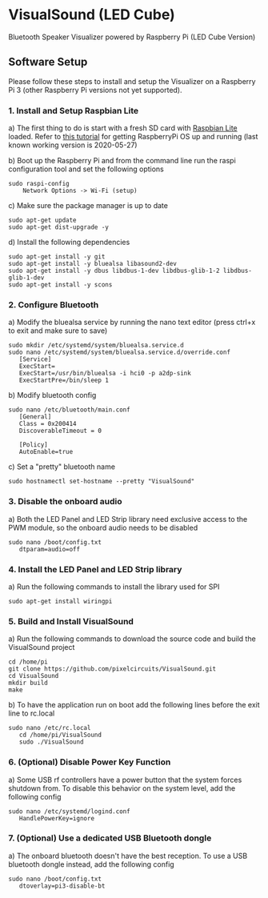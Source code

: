 # VisualSound (LED Cube)
Bluetooth Speaker Visualizer powered by Raspberry Pi (LED Cube Version)

## Software Setup
Please follow these steps to install and setup the Visualizer on a Raspberry Pi 3 (other Raspberry Pi versions not yet supported).

### 1. Install and Setup Raspbian Lite
a) The first thing to do is start with a fresh SD card with [Raspbian Lite](https://www.raspberrypi.org/downloads/raspbian/) loaded. Refer to [this tutorial](https://www.raspberrypi.org/documentation/installation/installing-images/README.md) for getting RaspberryPi OS up and running (last known working version is 2020-05-27)

b) Boot up the Raspberry Pi and from the command line run the raspi configuration tool and set the following options
```
sudo raspi-config
	Network Options -> Wi-Fi (setup)
```
c) Make sure the package manager is up to date
```
sudo apt-get update
sudo apt-get dist-upgrade -y
```
d) Install the following dependencies
```
sudo apt-get install -y git 
sudo apt-get install -y bluealsa libasound2-dev 
sudo apt-get install -y dbus libdbus-1-dev libdbus-glib-1-2 libdbus-glib-1-dev
sudo apt-get install -y scons
```

### 2. Configure Bluetooth
a) Modify the bluealsa service by running the nano text editor (press ctrl+x to exit and make sure to save)
```
sudo mkdir /etc/systemd/system/bluealsa.service.d
sudo nano /etc/systemd/system/bluealsa.service.d/override.conf
   [Service]
   ExecStart=
   ExecStart=/usr/bin/bluealsa -i hci0 -p a2dp-sink
   ExecStartPre=/bin/sleep 1
```
b) Modify bluetooth config
```
sudo nano /etc/bluetooth/main.conf
   [General]
   Class = 0x200414
   DiscoverableTimeout = 0

   [Policy]
   AutoEnable=true
```
c) Set a "pretty" bluetooth name
```
sudo hostnamectl set-hostname --pretty "VisualSound"
```

### 3. Disable the onboard audio
a) Both the LED Panel and LED Strip library need exclusive access to the PWM module, so the onboard audio needs to be disabled
```
sudo nano /boot/config.txt
   dtparam=audio=off
```

### 4. Install the LED Panel and LED Strip library
a) Run the following commands to install the library used for SPI
```
sudo apt-get install wiringpi
```

### 5. Build and Install VisualSound
a) Run the following commands to download the source code and build the VisualSound project
```
cd /home/pi
git clone https://github.com/pixelcircuits/VisualSound.git
cd VisualSound
mkdir build
make
```
b) To have the application run on boot add the following lines before the exit line to rc.local
```
sudo nano /etc/rc.local
   cd /home/pi/VisualSound
   sudo ./VisualSound
```

### 6. (Optional) Disable Power Key Function
a) Some USB rf controllers have a power button that the system forces shutdown from. To disable this behavior on the system level, add the following config
```
sudo nano /etc/systemd/logind.conf 
   HandlePowerKey=ignore
```

### 7. (Optional) Use a dedicated USB Bluetooth dongle
a) The onboard bluetooth doesn't have the best reception. To use a USB bluetooth dongle instead, add the following config
```
sudo nano /boot/config.txt
   dtoverlay=pi3-disable-bt
```
